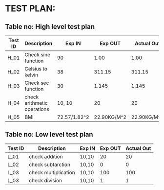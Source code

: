 # TEST PLAN:

## Table no: High level test plan

| **Test ID** | **Description**                                              | **Exp IN** | **Exp OUT** | **Actual Out** |    
|-------------|--------------------------------------------------------------|------------|-------------|----------------|
|  H_01       |    Check sine function                                       |  90        |   1.00      | 1.00           |
|  H_02       |                Celsius to kelvin                             |      38    |    311.15   |     311.15     |
|  H_03       |     Check sec function                                       |  30        |    1.145    |    1.145       |
|  H_04       |     check arithmetic operations                              |  10, 10    |    20       |     20         |  
|  H_05       |BMI                                                           | 72.57/1.82^2|22.90KG/M^2   |22.90KG/M^2 |  
                                                                                                                                 
  
## Table no: Low level test plan

| **Test ID** | **Description**                                              | **Exp IN** | **Exp OUT** | **Actual Out** |
|-------------|--------------------------------------------------------------|------------|-------------|----------------|
|  L_01       |check addition                                              |    10,10    |  20        |20             |
|  L_02       |check subtarction                                           |  10,10    |      0       |    0        |
|  L_03       |check multiplication                                        | 10,10     |   100        |      100       |
|  L_03       |check division                                             |10,10      |  1            |      1       |
    
